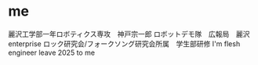 # me
麗沢工学部一年ロボティクス専攻　神戸宗一郎
ロボットデモ隊　広報局　麗沢enterprise ロック研究会/フォークソング研究会所属　学生部研修
I'm flesh engineer leave 2025 to me

